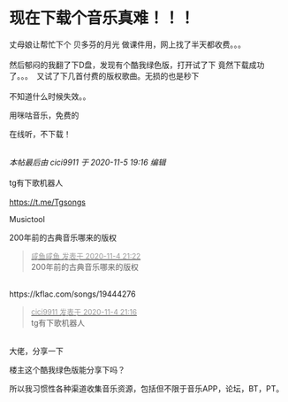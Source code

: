 # 现在下载个音乐真难！！！


丈母娘让帮忙下个 贝多芬的月光 做课件用，网上找了半天都收费。。。<br />
<br />
然后郁闷的我翻了下D盘，发现有个酷我绿色版，打开试了下 竟然下载成功了。。。&nbsp;&nbsp;又试了下几首付费的版权歌曲。无损的也是秒下<br />
<br />
不知道什么时候失效。。

用咪咕音乐，免费的

在线听，不下载！<br />
<br />
<img src="static/image/smiley/default/hug.gif" smilieid="13" border="0" alt="" /><img src="static/image/smiley/default/hug.gif" smilieid="13" border="0" alt="" /><img src="static/image/smiley/default/hug.gif" smilieid="13" border="0" alt="" />

<i class="pstatus"> 本帖最后由 cici9911 于 2020-11-5 19:16 编辑 </i><br />
<br />
tg有下歌机器人<br />
<br />
https://t.me/Tgsongs

Musictool 

200年前的古典音乐哪来的版权

<div class="quote"><blockquote><font size="2"><a href="https://www.hostloc.com/forum.php?mod=redirect&amp;goto=findpost&amp;pid=9403636&amp;ptid=762501" target="_blank"><font color="#999999">咸鱼咸鱼 发表于 2020-11-4 21:22</font></a></font><br />
200年前的古典音乐哪来的版权</blockquote></div><br />
https://kflac.com/songs/19444276

<div class="quote"><blockquote><font size="2"><a href="https://www.hostloc.com/forum.php?mod=redirect&amp;goto=findpost&amp;pid=9403611&amp;ptid=762501" target="_blank"><font color="#999999">cici9911 发表于 2020-11-4 21:16</font></a></font><br />
tg有下歌机器人</blockquote></div><br />
大佬，分享一下

楼主这个酷我绿色版能分享下吗？

所以我习惯性各种渠道收集音乐资源，包括但不限于音乐APP，论坛，BT，PT。<img id="aimg_TMNPS" onclick="zoom(this, this.src, 0, 0, 0)" class="zoom" src="https://cdn.jsdelivr.net/gh/hishis/forum-master/public/images/patch.gif" onmouseover="img_onmouseoverfunc(this)" onload="thumbImg(this)" border="0" alt="" />
